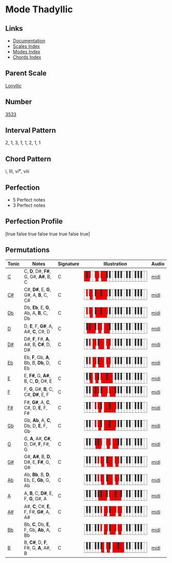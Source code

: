 # Mode Thadyllic

## Links

- [Documentation](index.md)
- [Scales Index](Scales.md)
- [Modes Index](Modes.md)
- [Chords Index](Chords.md)

## Parent Scale

[Lonyllic](ScaleLonyllic.md)

## Number

[3533](https://ianring.com/musictheory/scales/3533)

## Interval Pattern

2, 1, 3, 1, 1, 2, 1, 1

## Chord Pattern

i, III, vi⁰, viii

## Perfection

- 5 Perfect notes
- 3 Perfect notes

## Perfection Profile

[true false true false true true false true]

## Permutations

| Tonic | Notes | Signature | Illustration | Audio |
|-------|-------|-----------|--------------|-------|
| [C](ModeCNaturalThadyllic.md) | C, **D**, D#, **F#**, G, G#, **A#**, B, C | C | ![CNaturalThadyllic](ModeCNaturalThadyllic.png) | [midi](https://github.com/edipermadi/music/blob/main/docs/ModeCNaturalThadyllic.mid?raw=true) |
| [C#](ModeCSharpThadyllic.md) | C#, **D#**, E, **G**, G#, A, **B**, C, C# | C | ![CSharpThadyllic](ModeCSharpThadyllic.png) | [midi](https://github.com/edipermadi/music/blob/main/docs/ModeCSharpThadyllic.mid?raw=true) |
| [Db](ModeDFlatThadyllic.md) | Db, **Eb**, E, **G**, Ab, A, **B**, C, Db | C | ![DFlatThadyllic](ModeDFlatThadyllic.png) | [midi](https://github.com/edipermadi/music/blob/main/docs/ModeDFlatThadyllic.mid?raw=true) |
| [D](ModeDNaturalThadyllic.md) | D, **E**, F, **G#**, A, A#, **C**, C#, D | C | ![DNaturalThadyllic](ModeDNaturalThadyllic.png) | [midi](https://github.com/edipermadi/music/blob/main/docs/ModeDNaturalThadyllic.mid?raw=true) |
| [D#](ModeDSharpThadyllic.md) | D#, **F**, F#, **A**, A#, B, **C#**, D, D# | C | ![DSharpThadyllic](ModeDSharpThadyllic.png) | [midi](https://github.com/edipermadi/music/blob/main/docs/ModeDSharpThadyllic.mid?raw=true) |
| [Eb](ModeEFlatThadyllic.md) | Eb, **F**, Gb, **A**, Bb, B, **Db**, D, Eb | C | ![EFlatThadyllic](ModeEFlatThadyllic.png) | [midi](https://github.com/edipermadi/music/blob/main/docs/ModeEFlatThadyllic.mid?raw=true) |
| [E](ModeENaturalThadyllic.md) | E, **F#**, G, **A#**, B, C, **D**, D#, E | C | ![ENaturalThadyllic](ModeENaturalThadyllic.png) | [midi](https://github.com/edipermadi/music/blob/main/docs/ModeENaturalThadyllic.mid?raw=true) |
| [F](ModeFNaturalThadyllic.md) | F, **G**, G#, **B**, C, C#, **D#**, E, F | C | ![FNaturalThadyllic](ModeFNaturalThadyllic.png) | [midi](https://github.com/edipermadi/music/blob/main/docs/ModeFNaturalThadyllic.mid?raw=true) |
| [F#](ModeFSharpThadyllic.md) | F#, **G#**, A, **C**, C#, D, **E**, F, F# | C | ![FSharpThadyllic](ModeFSharpThadyllic.png) | [midi](https://github.com/edipermadi/music/blob/main/docs/ModeFSharpThadyllic.mid?raw=true) |
| [Gb](ModeGFlatThadyllic.md) | Gb, **Ab**, A, **C**, Db, D, **E**, F, Gb | C | ![GFlatThadyllic](ModeGFlatThadyllic.png) | [midi](https://github.com/edipermadi/music/blob/main/docs/ModeGFlatThadyllic.mid?raw=true) |
| [G](ModeGNaturalThadyllic.md) | G, **A**, A#, **C#**, D, D#, **F**, F#, G | C | ![GNaturalThadyllic](ModeGNaturalThadyllic.png) | [midi](https://github.com/edipermadi/music/blob/main/docs/ModeGNaturalThadyllic.mid?raw=true) |
| [G#](ModeGSharpThadyllic.md) | G#, **A#**, B, **D**, D#, E, **F#**, G, G# | C | ![GSharpThadyllic](ModeGSharpThadyllic.png) | [midi](https://github.com/edipermadi/music/blob/main/docs/ModeGSharpThadyllic.mid?raw=true) |
| [Ab](ModeAFlatThadyllic.md) | Ab, **Bb**, B, **D**, Eb, E, **Gb**, G, Ab | C | ![AFlatThadyllic](ModeAFlatThadyllic.png) | [midi](https://github.com/edipermadi/music/blob/main/docs/ModeAFlatThadyllic.mid?raw=true) |
| [A](ModeANaturalThadyllic.md) | A, **B**, C, **D#**, E, F, **G**, G#, A | C | ![ANaturalThadyllic](ModeANaturalThadyllic.png) | [midi](https://github.com/edipermadi/music/blob/main/docs/ModeANaturalThadyllic.mid?raw=true) |
| [A#](ModeASharpThadyllic.md) | A#, **C**, C#, **E**, F, F#, **G#**, A, A# | C | ![ASharpThadyllic](ModeASharpThadyllic.png) | [midi](https://github.com/edipermadi/music/blob/main/docs/ModeASharpThadyllic.mid?raw=true) |
| [Bb](ModeBFlatThadyllic.md) | Bb, **C**, Db, **E**, F, Gb, **Ab**, A, Bb | C | ![BFlatThadyllic](ModeBFlatThadyllic.png) | [midi](https://github.com/edipermadi/music/blob/main/docs/ModeBFlatThadyllic.mid?raw=true) |
| [B](ModeBNaturalThadyllic.md) | B, **C#**, D, **F**, F#, G, **A**, A#, B | C | ![BNaturalThadyllic](ModeBNaturalThadyllic.png) | [midi](https://github.com/edipermadi/music/blob/main/docs/ModeBNaturalThadyllic.mid?raw=true) |
